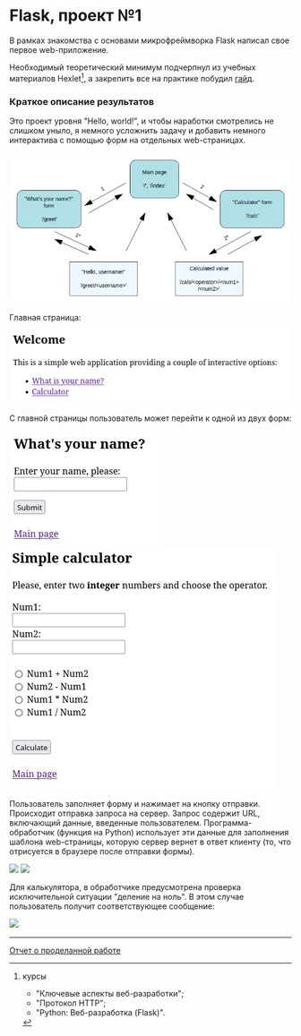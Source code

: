 # Flask, проект №1

В рамках знакомства с основами микрофреймворка Flask написал свое первое web-приложение.

Необходимый теоретический минимум подчерпнул из учебных материалов Hexlet[^hexlet-courses], а закрепить все на практике побудил [гайд](https://www.digitalocean.com/community/tutorials/how-to-create-your-first-web-application-using-flask-and-python-3).

[^hexlet-courses]: курсы
    - "Ключевые аспекты веб-разработки";
    - "Протокол HTTP";
    - "Python: Веб-разработка (Flask)".

### Краткое описание результатов

Это проект уровня "Hello, world!", и чтобы наработки смотрелись не слишком уныло, я немного усложнить задачу и добавить немного интерактива с помощью форм на отдельных web-страницах.

<img src="images/web_pages_scheme.png">

Главная страница:

<img src="images/index.png">

С главной страницы пользователь может перейти к одной из двух форм:

<img src="images/hello_form.png">
<img src="images/calc_form.png">

Пользователь заполняет форму и нажимает на кнопку отправки. Происходит отправка запроса на сервер. Запрос содержит URL, включающий данные, введенные пользователем. Программа-обработчик (функция на Python) использует эти данные для заполнения шаблона web-страницы, которую сервер вернет в ответ клиенту (то, что отрисуется в браузере после отправки формы).

<img src="images/hello_form_result.png">
<img src="images/calc_form_result.png">

Для калькулятора, в обработчике предусмотрена проверка исключительной ситуации "деление на ноль". В этом случае пользователь получит соответствующее сообщение:

<img src="images/hello_form_zero_div_result.png">

---

[Отчет о проделанной работе](noted.md)
